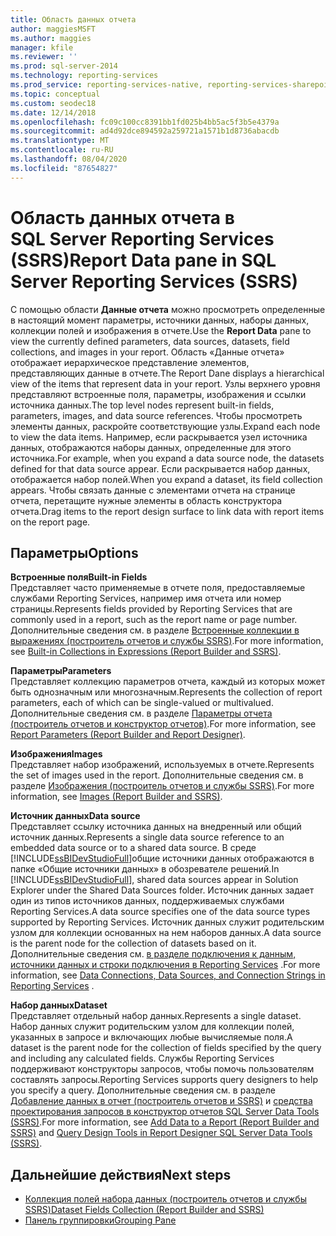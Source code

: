 ```yaml
---
title: Область данных отчета
author: maggiesMSFT
ms.author: maggies
manager: kfile
ms.reviewer: ''
ms.prod: sql-server-2014
ms.technology: reporting-services
ms.prod_service: reporting-services-native, reporting-services-sharepoint
ms.topic: conceptual
ms.custom: seodec18
ms.date: 12/14/2018
ms.openlocfilehash: fc09c100cc8391bb1fd025b4bb5ac5f3b5e4379a
ms.sourcegitcommit: ad4d92dce894592a259721a1571b1d8736abacdb
ms.translationtype: MT
ms.contentlocale: ru-RU
ms.lasthandoff: 08/04/2020
ms.locfileid: "87654827"
---
```

# <a name="report-data-pane-in-sql-server-reporting-services-ssrs"></a><span data-ttu-id="ac297-102">Область данных отчета в SQL Server Reporting Services (SSRS)</span><span class="sxs-lookup"><span data-stu-id="ac297-102">Report Data pane in SQL Server Reporting Services (SSRS)</span></span>

  <span data-ttu-id="ac297-103">С помощью области **Данные отчета** можно просмотреть определенные в настоящий момент параметры, источники данных, наборы данных, коллекции полей и изображения в отчете.</span><span class="sxs-lookup"><span data-stu-id="ac297-103">Use the **Report Data** pane to view the currently defined parameters, data sources, datasets, field collections, and images in your report.</span></span> <span data-ttu-id="ac297-104">Область «Данные отчета» отображает иерархическое представление элементов, представляющих данные в отчете.</span><span class="sxs-lookup"><span data-stu-id="ac297-104">The Report Dane displays a hierarchical view of the items that represent data in your report.</span></span> <span data-ttu-id="ac297-105">Узлы верхнего уровня представляют встроенные поля, параметры, изображения и ссылки источника данных.</span><span class="sxs-lookup"><span data-stu-id="ac297-105">The top level nodes represent built-in fields, parameters, images, and data source references.</span></span> <span data-ttu-id="ac297-106">Чтобы просмотреть элементы данных, раскройте соответствующие узлы.</span><span class="sxs-lookup"><span data-stu-id="ac297-106">Expand each node to view the data items.</span></span> <span data-ttu-id="ac297-107">Например, если раскрывается узел источника данных, отображаются наборы данных, определенные для этого источника.</span><span class="sxs-lookup"><span data-stu-id="ac297-107">For example, when you expand a data source node, the datasets defined for that data source appear.</span></span> <span data-ttu-id="ac297-108">Если раскрывается набор данных, отображается набор полей.</span><span class="sxs-lookup"><span data-stu-id="ac297-108">When you expand a dataset, its field collection appears.</span></span> <span data-ttu-id="ac297-109">Чтобы связать данные с элементами отчета на странице отчета, перетащите нужные элементы в область конструктора отчета.</span><span class="sxs-lookup"><span data-stu-id="ac297-109">Drag items to the report design surface to link data with report items on the report page.</span></span>  
  
## <a name="options"></a><span data-ttu-id="ac297-110">Параметры</span><span class="sxs-lookup"><span data-stu-id="ac297-110">Options</span></span>

 <span data-ttu-id="ac297-111">**Встроенные поля**</span><span class="sxs-lookup"><span data-stu-id="ac297-111">**Built-in Fields**</span></span>  
 <span data-ttu-id="ac297-112">Представляет часто применяемые в отчете поля, предоставляемые службами Reporting Services, например имя отчета или номер страницы.</span><span class="sxs-lookup"><span data-stu-id="ac297-112">Represents fields provided by Reporting Services that are commonly used in a report, such as the report name or page number.</span></span> <span data-ttu-id="ac297-113">Дополнительные сведения см. в разделе [Встроенные коллекции в выражениях (построитель отчетов и службы SSRS)](../report-design/built-in-collections-in-expressions-report-builder.md).</span><span class="sxs-lookup"><span data-stu-id="ac297-113">For more information, see [Built-in Collections in Expressions &#40;Report Builder and SSRS&#41;](../report-design/built-in-collections-in-expressions-report-builder.md).</span></span>  
  
 <span data-ttu-id="ac297-114">**Параметры**</span><span class="sxs-lookup"><span data-stu-id="ac297-114">**Parameters**</span></span>  
 <span data-ttu-id="ac297-115">Представляет коллекцию параметров отчета, каждый из которых может быть однозначным или многозначным.</span><span class="sxs-lookup"><span data-stu-id="ac297-115">Represents the collection of report parameters, each of which can be single-valued or multivalued.</span></span> <span data-ttu-id="ac297-116">Дополнительные сведения см. в разделе [Параметры отчета (построитель отчетов и конструктор отчетов)](../report-design/report-parameters-report-builder-and-report-designer.md).</span><span class="sxs-lookup"><span data-stu-id="ac297-116">For more information, see [Report Parameters &#40;Report Builder and Report Designer&#41;](../report-design/report-parameters-report-builder-and-report-designer.md).</span></span>  
  
 <span data-ttu-id="ac297-117">**Изображения**</span><span class="sxs-lookup"><span data-stu-id="ac297-117">**Images**</span></span>  
 <span data-ttu-id="ac297-118">Представляет набор изображений, используемых в отчете.</span><span class="sxs-lookup"><span data-stu-id="ac297-118">Represents the set of images used in the report.</span></span> <span data-ttu-id="ac297-119">Дополнительные сведения см. в разделе [Изображения (построитель отчетов и службы SSRS)](../report-design/images-report-builder-and-ssrs.md).</span><span class="sxs-lookup"><span data-stu-id="ac297-119">For more information, see [Images &#40;Report Builder and SSRS&#41;](../report-design/images-report-builder-and-ssrs.md).</span></span>  
  
 <span data-ttu-id="ac297-120">**Источник данных**</span><span class="sxs-lookup"><span data-stu-id="ac297-120">**Data source**</span></span>  
 <span data-ttu-id="ac297-121">Представляет ссылку источника данных на внедренный или общий источник данных.</span><span class="sxs-lookup"><span data-stu-id="ac297-121">Represents a single data source reference to an embedded data source or to a shared data source.</span></span> <span data-ttu-id="ac297-122">В среде [!INCLUDE[ssBIDevStudioFull](../../includes/ssbidevstudiofull-md.md)]общие источники данных отображаются в папке «Общие источники данных» в обозревателе решений.</span><span class="sxs-lookup"><span data-stu-id="ac297-122">In [!INCLUDE[ssBIDevStudioFull](../../includes/ssbidevstudiofull-md.md)], shared data sources appear in Solution Explorer under the Shared Data Sources folder.</span></span> <span data-ttu-id="ac297-123">Источник данных задает один из типов источников данных, поддерживаемых службами Reporting Services.</span><span class="sxs-lookup"><span data-stu-id="ac297-123">A data source specifies one of the data source types supported by Reporting Services.</span></span> <span data-ttu-id="ac297-124">Источник данных служит родительским узлом для коллекции основанных на нем наборов данных.</span><span class="sxs-lookup"><span data-stu-id="ac297-124">A data source is the parent node for the collection of datasets based on it.</span></span> <span data-ttu-id="ac297-125">Дополнительные сведения см. [в разделе подключения к данным, источники данных и строки подключения в Reporting Services](../data-connections-data-sources-and-connection-strings-in-reporting-services.md) .</span><span class="sxs-lookup"><span data-stu-id="ac297-125">For more information, see [Data Connections, Data Sources, and Connection Strings in Reporting Services](../data-connections-data-sources-and-connection-strings-in-reporting-services.md) .</span></span>  
  
 <span data-ttu-id="ac297-126">**Набор данных**</span><span class="sxs-lookup"><span data-stu-id="ac297-126">**Dataset**</span></span>  
 <span data-ttu-id="ac297-127">Представляет отдельный набор данных.</span><span class="sxs-lookup"><span data-stu-id="ac297-127">Represents a single dataset.</span></span> <span data-ttu-id="ac297-128">Набор данных служит родительским узлом для коллекции полей, указанных в запросе и включающих любые вычисляемые поля.</span><span class="sxs-lookup"><span data-stu-id="ac297-128">A dataset is the parent node for the collection of fields specified by the query and including any calculated fields.</span></span> <span data-ttu-id="ac297-129">Службы Reporting Services поддерживают конструкторы запросов, чтобы помочь пользователям составлять запросы.</span><span class="sxs-lookup"><span data-stu-id="ac297-129">Reporting Services supports query designers to help you specify a query.</span></span> <span data-ttu-id="ac297-130">Дополнительные сведения см. в разделе [Добавление данных в отчет &#40;построитель отчетов и SSRS&#41;](report-datasets-ssrs.md) и [средства проектирования запросов в конструктор отчетов SQL Server Data Tools &#40;SSRS&#41;](query-design-tools-ssrs.md).</span><span class="sxs-lookup"><span data-stu-id="ac297-130">For more information, see [Add Data to a Report &#40;Report Builder and SSRS&#41;](report-datasets-ssrs.md) and [Query Design Tools in Report Designer SQL Server Data Tools &#40;SSRS&#41;](query-design-tools-ssrs.md).</span></span>  
  
## <a name="next-steps"></a><span data-ttu-id="ac297-131">Дальнейшие действия</span><span class="sxs-lookup"><span data-stu-id="ac297-131">Next steps</span></span>

 - [<span data-ttu-id="ac297-132">Коллекция полей набора данных (построитель отчетов и службы SSRS)</span><span class="sxs-lookup"><span data-stu-id="ac297-132">Dataset Fields Collection &#40;Report Builder and SSRS&#41;</span></span>](dataset-fields-collection-report-builder-and-ssrs.md)
 - [<span data-ttu-id="ac297-133">Панель группировки</span><span class="sxs-lookup"><span data-stu-id="ac297-133">Grouping Pane</span></span>](../tools/grouping-pane.md)